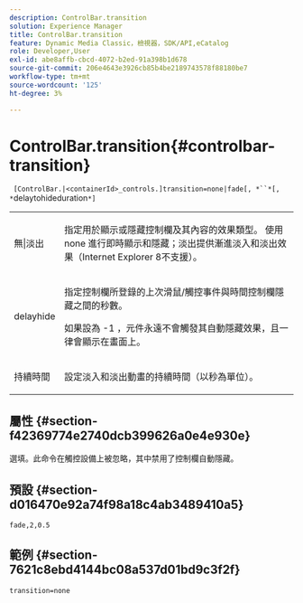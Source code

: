 ```yaml
---
description: ControlBar.transition
solution: Experience Manager
title: ControlBar.transition
feature: Dynamic Media Classic，檢視器，SDK/API,eCatalog
role: Developer,User
exl-id: abe8affb-cbcd-4072-b2ed-91a398b1d678
source-git-commit: 206e4643e3926cb85b4be2189743578f88180be7
workflow-type: tm+mt
source-wordcount: '125'
ht-degree: 3%

---
```


# ControlBar.transition{#controlbar-transition}

` [ControlBar.|<containerId>_controls.]transition=none|fade[, *``*[, *`delaytohideduration`*]`

<table id="table_F71AA834FE494949A2D4B569EA5E721F"> 
 <tbody> 
  <tr> 
   <td colname="col1"> <p> <span class="codeph"> 無|淡出  </span> </p> </td> 
   <td colname="col2"> <p> 指定用於顯示或隱藏控制欄及其內容的效果類型。 使用<span class="codeph"> none </span>進行即時顯示和隱藏；<span class="codeph">淡出</span>提供漸進淡入和淡出效果（Internet Explorer 8不支援）。 </p> </td> 
  </tr> 
  <tr> 
   <td colname="col1"> <p> <span class="codeph"> <span class="varname"> delayhide  </span> </span> </p> </td> 
   <td colname="col2"> <p> 指定控制欄所登錄的上次滑鼠/觸控事件與時間控制欄隱藏之間的秒數。 </p> <p> 如果設為<span class="codeph"> -1 </span>，元件永遠不會觸發其自動隱藏效果，且一律會顯示在畫面上。 </p> </td> 
  </tr> 
  <tr> 
   <td colname="col1"> <p> <span class="codeph"> <span class="varname"> 持續時間  </span> </span> </p> </td> 
   <td colname="col2"> <p> 設定淡入和淡出動畫的持續時間（以秒為單位）。 </p> </td> 
  </tr> 
 </tbody> 
</table>

## 屬性 {#section-f42369774e2740dcb399626a0e4e930e}

選填。此命令在觸控設備上被忽略，其中禁用了控制欄自動隱藏。

## 預設 {#section-d016470e92a74f98a18c4ab3489410a5}

`fade,2,0.5`

## 範例 {#section-7621c8ebd4144bc08a537d01bd9c3f2f}

`transition=none`
